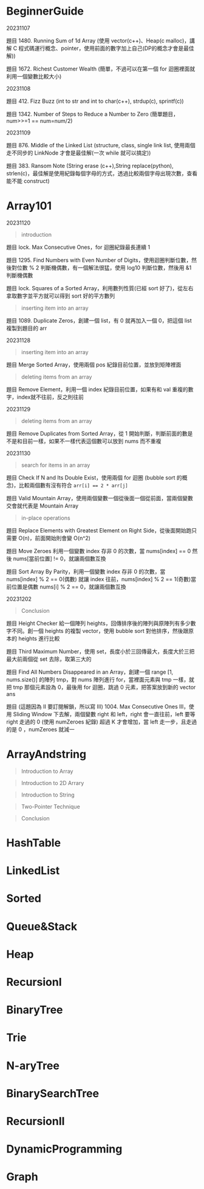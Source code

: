 # BeginnerGuide

20231107 

題目 1480. Running Sum of 1d Array (使用 vector(c++)、Heap(c  malloc)，講解 C 程式碼運行概念、pointer，使用前面的數字加上自己(DP的概念才會是最佳解))

題目 1672. Richest Customer Wealth (簡單，不過可以在第一個 for 迴圈裡面就利用一個變數比較大小)

20231108 

題目 412. Fizz Buzz (int to str and int to char(c++), strdup(c), sprintf(c))

題目 1342. Number of Steps to Reduce a Number to Zero (簡單題目，num>>=1 == num=num/2)

20231109

題目 876. Middle of the Linked List (structure, class, single link list, 使用兩個走不同步的 LinkNode 才會是最佳解(一次 while 就可以搞定))

題目 383. Ransom Note (String erase (c++),String replace(python), strlen(c)，最佳解是使用紀錄每個字母的方式，透過比較兩個字母出現次數，查看能不能 construct)



# Array101

20231120

> introduction

題目 lock. Max Consecutive Ones，for 迴圈紀錄最長連續 1

題目 1295. Find Numbers with Even Number of Digits，使用迴圈判斷位數，然後對位數 % 2 判斷機偶數，有一個解法很猛，使用 log10 判斷位數，然後用 &1 判斷機偶數

題目 lock. Squares of a Sorted Array，利用數列性質(已經 sort 好了)，從左右拿取數字並平方就可以得到 sort 好的平方數列

> inserting item into an array

題目 1089. Duplicate Zeros，創建一個 list，有 0 就再加入一個 0，把這個 list 複製到題目的 arr



20231128

> inserting item into an array

題目 Merge Sorted Array，使用兩個 pos 紀錄目前位置，並放到矩陣裡面

> deleting items from an array

題目 Remove Element，利用一個 index 紀錄目前位置，如果有和 val 重複的數字，index就不往前，反之則往前



20231129

> deleting items from an array

題目 Remove Duplicates from Sorted Array，從 1 開始判斷，判斷前面的數是不是和目前一樣，如果不一樣代表這個數可以放到 nums 而不重複



20231130

> search for items in an array

題目 Check If N and Its Double Exist，使用兩個 for 迴圈 (bubble sort 的概念)，比較兩個數有沒有符合 `arr[i] == 2 * arr[j]` 

題目 Valid Mountain Array，使用兩個變數一個從後面一個從前面，當兩個變數交會就代表是 Mountain Array

> in-place operations

題目 Replace Elements with Greatest Element on Right Side，從後面開始跑只需要 O(n)，前面開始則會變 O(n^2)

題目  Move Zeroes 利用一個變數 index 存非 0 的次數，當 nums[index] == 0 然後 nums[當前位置] != 0，就讓兩個數互換

題目 Sort Array By Parity，利用一個變數 index 存非 0 的次數，當 nums[index] % 2 == 0(偶數) 就讓 index 往前，nums[index] % 2 == 1(奇數)當前位置是偶數 nums[i] % 2 == 0，就讓兩個數互換



20231202

> Conclusion

題目  Height Checker 給一個陣列 heights，回傳排序後的陣列與原陣列有多少數字不同。創一個 heights 的複製 vector，使用 bubble sort 對他排序，然後跟原本的 heights 進行比較

題目 Third Maximum Number，使用 set，長度小於三回傳最大，長度大於三把最大前兩個從 set 去除，取第三大的

題目 Find All Numbers Disappeared in an Array，創建一個 range [1, nums.size()] 的陣列 tmp，對 nums 陣列進行 for，當裡面元素與 tmp 一樣，就把 tmp 那個元素設為 0，最後用 for 迴圈，跳過 0 元素，把答案放到新的 vector ans

題目 (這題因為 II 要訂閱解鎖，所以寫 III) 1004. Max Consecutive Ones III，使用 Sliding Window 下去解，兩個變數 right 和 left，right 會一直往前，left 要等 right 走過的 0 (使用 numZeroes 紀錄) 超過 K 才會增加，當 left 走一步，且走過的是 0 ，numZeroes 就減一



# ArrayAndstring

> Introduction to Array



>  Introduction to 2D Arrary



> Introduction to String



> Two-Pointer Technique



> Conclusion





# HashTable



# LinkedList



# Sorted



# Queue&Stack



# Heap



# RecursionI



# BinaryTree



# Trie



# N-aryTree



# BinarySearchTree



# RecursionII



# DynamicProgramming



# Graph

